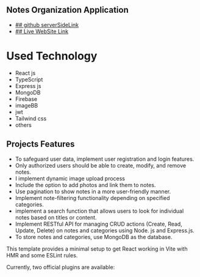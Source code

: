 ## Notes Organization Application

- [## github serverSideLink](https://github.com/mdalaminfaraji/NotesAppServerside)
- [## Live WebSite Link](https://notesappclient.web.app/)
# Used Technology
- React js
- TypeScript
- Express js
- MongoDB
- Firebase
- imageBB
- jwt
- Tailwind css
- others 
 ## Projects Features

 - To safeguard user data, implement user registration and login features.
 - Only authorized users should be able to create, modify, and remove notes.
 - I implement dynamic image upload process
 - Include the option to add photos and link them to notes.
 - Use pagination to show notes in a more user-friendly manner.
 - Implement note-filtering functionality depending on specified categories.
 - implement a search function that allows users to look for individual notes based on titles or content.
 - Implement  RESTful API for managing CRUD actions (Create, Read, Update, Delete) on notes and categories using Node. js  and  Express.js.
- To store notes and categories, use MongoDB as the database.


This template provides a minimal setup to get React working in Vite with HMR and some ESLint rules.

Currently, two official plugins are available:


